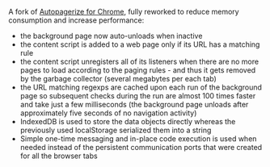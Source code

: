 A fork of [Autopagerize for Chrome](https://github.com/swdyh/autopagerize_for_chrome), fully reworked to reduce memory consumption and increase performance:

* the background page now auto-unloads when inactive
* the content script is added to a web page only if its URL has a matching rule
* the content script unregisters all of its listeners when there are no more pages to load according to the paging rules - and thus it gets removed by the garbage collector (several megabytes per each tab)
* the URL matching regexps are cached upon each run of the background page so subsequent checks during the run are almost 100 times faster and take just a few milliseconds (the background page unloads after approximately five seconds of no navigation activity)
* IndexedDB is used to store the data objects directly whereas the previously used localStorage serialized them into a string 
* Simple one-time messaging and in-place code execution is used when needed instead of the persistent communication ports that were created for all the browser tabs
